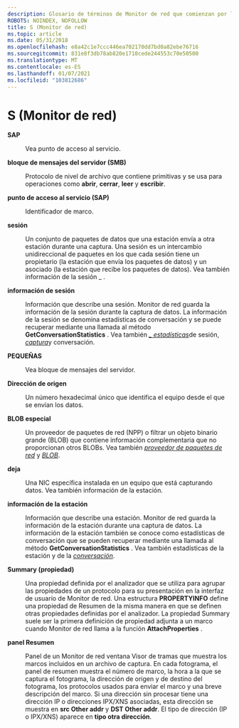 ```yaml
---
description: Glosario de términos de Monitor de red que comienzan por la letra S.
ROBOTS: NOINDEX, NOFOLLOW
title: S (Monitor de red)
ms.topic: article
ms.date: 05/31/2018
ms.openlocfilehash: e8a42c1e7ccc446ea702170dd7bd0a82ebe76716
ms.sourcegitcommit: 831e8f3db78ab820e1710cede244553c70e50500
ms.translationtype: MT
ms.contentlocale: es-ES
ms.lasthandoff: 01/07/2021
ms.locfileid: "103812686"
---
```

# <a name="s-network-monitor"></a>S (Monitor de red)

<dl> <dt>

<span id="_netmon_sap_gly"></span><span id="_NETMON_SAP_GLY"></span>**SAP**
</dt> <dd>

Vea punto de acceso al servicio.

</dd> <dt>

<span id="_netmon_server_message_block_gly"></span><span id="_NETMON_SERVER_MESSAGE_BLOCK_GLY"></span>**bloque de mensajes del servidor (SMB)**
</dt> <dd>

Protocolo de nivel de archivo que contiene primitivas y se usa para operaciones como **abrir**, **cerrar**, **leer** y **escribir**.

</dd> <dt>

<span id="_netmon_service_access_point_gly"></span><span id="_NETMON_SERVICE_ACCESS_POINT_GLY"></span>**punto de acceso al servicio (SAP)**
</dt> <dd>

Identificador de marco.

</dd> <dt>

<span id="_netmon_session_gly"></span><span id="_NETMON_SESSION_GLY"></span>**sesión**
</dt> <dd>

Un conjunto de paquetes de datos que una estación envía a otra estación durante una captura. Una sesión es un intercambio unidireccional de paquetes en los que cada sesión tiene un propietario (la estación que envía los paquetes de datos) y un asociado (la estación que recibe los paquetes de datos). Vea también información de la sesión \_ .

</dd> <dt>

<span id="_netmon_session_information_gly"></span><span id="_NETMON_SESSION_INFORMATION_GLY"></span>**información de sesión**
</dt> <dd>

Información que describe una sesión. Monitor de red guarda la información de la sesión durante la captura de datos. La información de la sesión se denomina estadísticas de conversación y se puede recuperar mediante una llamada al método **GetConversationStatistics** . Vea también [*\_ estadísticas*](c.md)de sesión, [*captura*](c.md)y conversación.

</dd> <dt>

<span id="_netmon_smb_gly"></span><span id="_NETMON_SMB_GLY"></span>**PEQUEÑAS**
</dt> <dd>

Vea bloque de mensajes del servidor.

</dd> <dt>

<span id="_netmon_source_address_gly"></span><span id="_NETMON_SOURCE_ADDRESS_GLY"></span>**Dirección de origen**
</dt> <dd>

Un número hexadecimal único que identifica el equipo desde el que se envían los datos.

</dd> <dt>

<span id="_netmon_special_blobs_gly"></span><span id="_NETMON_SPECIAL_BLOBS_GLY"></span>**BLOB especial**
</dt> <dd>

Un proveedor de paquetes de red (NPP) o filtrar un objeto binario grande (BLOB) que contiene información complementaria que no proporcionan otros BLOBs. Vea también [*proveedor de paquetes de red*](n.md) y [*BLOB*](b.md).

</dd> <dt>

<span id="_netmon_station_gly"></span><span id="_NETMON_STATION_GLY"></span>**deja**
</dt> <dd>

Una NIC específica instalada en un equipo que está capturando datos. Vea también información de la estación.

</dd> <dt>

<span id="_netmon_station_information_gly"></span><span id="_NETMON_STATION_INFORMATION_GLY"></span>**información de la estación**
</dt> <dd>

Información que describe una estación. Monitor de red guarda la información de la estación durante una captura de datos. La información de la estación también se conoce como estadísticas de conversación que se pueden recuperar mediante una llamada al método **GetConversationStatistics** . Vea también estadísticas de la estación y de la [*conversación*](c.md).

</dd> <dt>

<span id="_netmon_summary_property_gly"></span><span id="_NETMON_SUMMARY_PROPERTY_GLY"></span>**Summary (propiedad)**
</dt> <dd>

Una propiedad definida por el analizador que se utiliza para agrupar las propiedades de un protocolo para su presentación en la interfaz de usuario de Monitor de red. Una estructura **PROPERTYINFO** define una propiedad de Resumen de la misma manera en que se definen otras propiedades definidas por el analizador. La propiedad Summary suele ser la primera definición de propiedad adjunta a un marco cuando Monitor de red llama a la función **AttachProperties** .

</dd> <dt>

<span id="_netmon_summary_pane_gly"></span><span id="_NETMON_SUMMARY_PANE_GLY"></span>**panel Resumen**
</dt> <dd>

Panel de un Monitor de red ventana Visor de tramas que muestra los marcos incluidos en un archivo de captura. En cada fotograma, el panel de resumen muestra el número de marco, la hora a la que se captura el fotograma, la dirección de origen y de destino del fotograma, los protocolos usados para enviar el marco y una breve descripción del marco. Si una dirección sin procesar tiene una dirección IP o direcciones IPX/XNS asociadas, esta dirección se muestra en **src Other addr** y **DST Other addr**. El tipo de dirección (IP o IPX/XNS) aparece en **tipo otra dirección**.

</dd> </dl>

 

 



